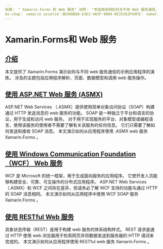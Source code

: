 ```yaml
---
标题： " Xamarin.Forms 和 Web 服务" 说明： "本指南说明如何与不同 Web 服务通信，以便为应用程序提供创建、读取、更新和删除（CRUD）功能 Xamarin.Forms 。 涉及的主题包括与 .ASMX 服务、WCF 服务、REST 服务通信。
ms-chap： xamarin assetid：8B360BDA-E4E3-4A3F-9004-0E35362F49F8： xamarin 窗体作者： davidbritch： dabritch ms. 日期：06/27/2019 非 loc： [ Xamarin.Forms ， Xamarin.Essentials ]
---
```


# <a name="xamarinforms-and-web-services"></a>Xamarin.Forms和 Web 服务

## <a name="introduction"></a>[介绍](introduction.md)

本文提供了 Xamarin.Forms 演示如何与不同 web 服务通信的示例应用程序的演练。 涉及的主题包括应用程序解析、页面、数据模型和调用 web 服务操作。

## <a name="consume-an-aspnet-web-service-asmx"></a>[使用 ASP.NET Web 服务 (ASMX)](~/xamarin-forms/data-cloud/web-services/asmx.md)

ASP.NET Web Services （.ASMX）提供使用简单对象访问协议（SOAP）构建通过 HTTP 发送消息的 web 服务的功能。 SOAP 是一种独立于平台和语言的协议，用于生成和访问 web 服务。 对于用于实现服务的平台、对象模型或编程语言，使用该服务的使用者不需要了解有关该服务的任何信息。 它们只需要了解如何发送和接收 SOAP 消息。 本文演示如何从应用程序使用 .ASMX web 服务 Xamarin.Forms 。

## <a name="consume-a-windows-communication-foundation-wcf-web-service"></a>[使用 Windows Communication Foundation （WCF） Web 服务](~/xamarin-forms/data-cloud/web-services/wcf.md)

WCF 是 Microsoft 的统一框架，用于生成面向服务的应用程序。 它使开发人员能够构建安全、可靠、可互操作的分布式应用程序。 ASP.NET Web Services （.ASMX）和 WCF 之间存在差异，但请务必了解 WCF 支持的功能与通过 HTTP 的 SOAP 消息相同。 本文演示如何从应用程序中使用 WCF SOAP 服务 Xamarin.Forms 。

## <a name="consume-a-restful-web-service"></a>[使用 RESTful Web 服务](~/xamarin-forms/data-cloud/web-services/rest.md)

具象状态传输（REST）是用于构建 web 服务的体系结构样式。 REST 请求是通过 HTTP 使用 web 浏览器用于检索网页并将数据发送到服务器的 HTTP 谓词来完成的。 本文演示如何从应用程序使用 RESTful web 服务 Xamarin.Forms 。
